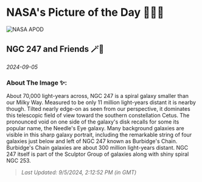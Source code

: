 
# NASA's Picture of the Day 🧑‍🚀💫

  ![NASA APOD](https://apod.nasa.gov/apod/image/2409/NGC247-Hag-Ben2048.JPG)
  
  ## NGC 247 and Friends 🪄🌌
  
  _2024-09-05_
  
  ### About The Image ✨: 
  
  About 70,000 light-years across, NGC 247 is a spiral galaxy smaller than our Milky Way. Measured to be only 11 million light-years distant it is nearby though. Tilted nearly edge-on as seen from our perspective, it dominates this telescopic field of view toward the southern constellation Cetus. The pronounced void on one side of the galaxy's disk recalls for some its popular name, the Needle's Eye galaxy. Many background galaxies are visible in this sharp galaxy portrait, including the remarkable string of four galaxies just below and left of NGC 247 known as Burbidge's Chain. Burbidge's Chain galaxies are about 300 million light-years distant. NGC 247 itself is part of the Sculptor Group of galaxies along with shiny spiral NGC 253.
  
  
  
  > _Last Updated: 9/5/2024, 2:12:52 PM (in GMT)_
  